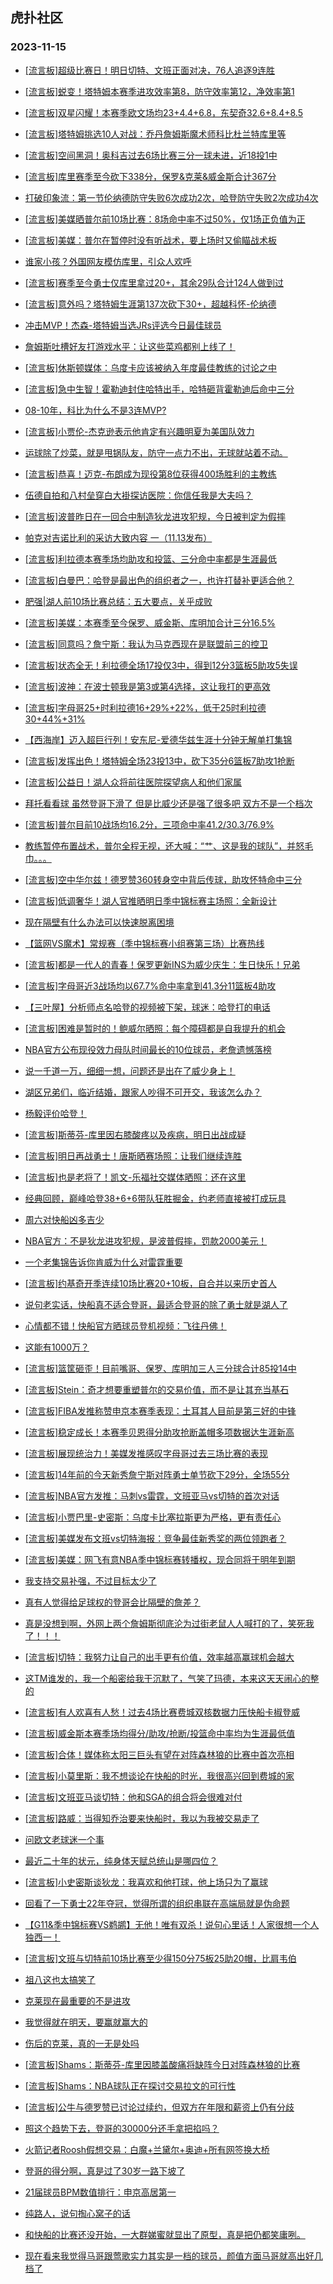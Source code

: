 ## 虎扑社区 
### 2023-11-15

+ [[流言板]超级比赛日！明日切特、文班正面对决，76人追逐9连胜](https://bbs.hupu.com/623059033.html)

+ [[流言板]蜕变！塔特姆本赛季进攻效率第8，防守效率第12，净效率第1](https://bbs.hupu.com/623058516.html)

+ [[流言板]双星闪耀！本赛季欧文场均23+4.4+6.8，东契奇32.6+8.4+8.5](https://bbs.hupu.com/623059365.html)

+ [[流言板]塔特姆挑选10人对战：乔丹詹姆斯魔术师科比杜兰特库里等](https://bbs.hupu.com/623058023.html)

+ [[流言板]空间黑洞！奥科吉过去6场比赛三分一球未进，近18投1中](https://bbs.hupu.com/623058586.html)

+ [[流言板]库里赛季至今砍下338分，保罗&克莱&威金斯合计367分](https://bbs.hupu.com/623055455.html)

+ [打破印象流：第一节伦纳德防守失败6次成功2次，哈登防守失败2次成功4次](https://bbs.hupu.com/623056133.html)

+ [[流言板]美媒晒普尔前10场比赛：8场命中率不过50%，仅1场正负值为正](https://bbs.hupu.com/623055743.html)

+ [[流言板]美媒：普尔在暂停时没有听战术，要上场时又偷瞄战术板](https://bbs.hupu.com/623053494.html)

+ [谁家小孩？外国网友模仿库里，引众人欢呼](https://bbs.hupu.com/623059666.html)

+ [[流言板]赛季至今勇士仅库里拿过20+，其余29队合计124人做到过](https://bbs.hupu.com/623053381.html)

+ [[流言板]意外吗？塔特姆生涯第137次砍下30+，超越科怀-伦纳德](https://bbs.hupu.com/623053301.html)

+ [冲击MVP！杰森-塔特姆当选JRs评选今日最佳球员](https://bbs.hupu.com/623055315.html)

+ [詹姆斯吐槽好友打游戏水平：让这些菜鸡都别上线了！](https://bbs.hupu.com/623053038.html)

+ [[流言板]休斯顿媒体：乌度卡应该被纳入年度最佳教练的讨论之中](https://bbs.hupu.com/623053921.html)

+ [[流言板]急中生智！霍勒迪封住哈特出手，哈特砸背霍勒迪后命中三分](https://bbs.hupu.com/623049293.html)

+ [08-10年，科比为什么不是3连MVP?](https://bbs.hupu.com/623058670.html)

+ [[流言板]小贾伦-杰克逊表示他肯定有兴趣明夏为美国队效力](https://bbs.hupu.com/623059199.html)

+ [运球除了炒菜，就是甩锅队友，防守一点力不出，无球就站着不动。](https://bbs.hupu.com/623052910.html)

+ [[流言板]恭喜！迈克-布朗成为现役第8位获得400场胜利的主教练](https://bbs.hupu.com/623055869.html)

+ [伍德自拍和八村垒穿白大褂探访医院：你信任我是大夫吗？](https://bbs.hupu.com/623051737.html)

+ [[流言板]波普昨日在一回合中制造狄龙进攻犯规，今日被判定为假摔](https://bbs.hupu.com/623058146.html)

+ [帕克对吉诺比利的采访大致内容 一（11.13发布）](https://bbs.hupu.com/623058482.html)

+ [[流言板]利拉德本赛季场均助攻和投篮、三分命中率都是生涯最低](https://bbs.hupu.com/623050952.html)

+ [[流言板]白曼巴：哈登是最出色的组织者之一，也许打替补更适合他？](https://bbs.hupu.com/623059884.html)

+ [肥强|湖人前10场比赛总结：五大要点，关乎成败](https://bbs.hupu.com/623057162.html)

+ [[流言板]美媒：本赛季至今保罗、威金斯、库明加合计三分16.5%](https://bbs.hupu.com/623051671.html)

+ [[流言板]同意吗？詹宁斯：我认为马克西现在是联盟前三的控卫](https://bbs.hupu.com/623055326.html)

+ [[流言板]状态全无！利拉德全场17投仅3中，得到12分3篮板5助攻5失误](https://bbs.hupu.com/623050628.html)

+ [[流言板]波神：在波士顿我是第3或第4选择，这让我打的更高效](https://bbs.hupu.com/623060023.html)

+ [[流言板]字母哥25+时利拉德16+29%+22%，低于25时利拉德30+44%+31%](https://bbs.hupu.com/623051902.html)

+ [【西海岸】迈入超巨行列！安东尼-爱德华兹生涯十分钟无解单打集锦](https://bbs.hupu.com/623049813.html)

+ [[流言板]发挥出色！塔特姆全场23投13中，砍下35分6篮板7助攻1抢断](https://bbs.hupu.com/623049831.html)

+ [[流言板]公益日！湖人众将前往医院探望病人和他们家属](https://bbs.hupu.com/623049644.html)

+ [拜托看看球 虽然登哥下滑了 但是比威少还是强了很多吧 双方不是一个档次](https://bbs.hupu.com/623059544.html)

+ [[流言板]普尔目前10战场均16.2分，三项命中率41.2/30.3/76.9%](https://bbs.hupu.com/623050507.html)

+ [教练暂停布置战术，普尔全程无视，还大喊：“艹、这是我的球队”，并怒毛巾。。。](https://bbs.hupu.com/623048545.html)

+ [[流言板]空中华尔兹！德罗赞360转身空中背后传球，助攻怀特命中三分](https://bbs.hupu.com/623049384.html)

+ [[流言板]低调奢华！湖人官推晒明日季中锦标赛主场照：全新设计](https://bbs.hupu.com/623048792.html)

+ [现在隔壁有什么办法可以快速脱离困境](https://bbs.hupu.com/623058543.html)

+ [【篮网VS魔术】常规赛（季中锦标赛小组赛第三场）比赛热线](https://bbs.hupu.com/623058542.html)

+ [[流言板]都是一代人的青春！保罗更新INS为威少庆生：生日快乐！兄弟](https://bbs.hupu.com/623049324.html)

+ [[流言板]字母哥近3战场均以67.7%命中率拿到41.3分11篮板4助攻](https://bbs.hupu.com/623050781.html)

+ [【三叶屋】分析师点名哈登的视频被下架，球迷：哈登打的电话](https://bbs.hupu.com/623049958.html)

+ [[流言板]困难是暂时的！鲍威尔晒照：每个障碍都是自我提升的机会](https://bbs.hupu.com/623056918.html)

+ [NBA官方公布现役效力母队时间最长的10位球员，老詹遗憾落榜](https://bbs.hupu.com/623052089.html)

+ [说一千道一万，细细一想，问题还是出在了威少身上！](https://bbs.hupu.com/623057960.html)

+ [湖区兄弟们，临近结婚，跟家人吵得不可开交，我该怎么办？](https://bbs.hupu.com/623059472.html)

+ [杨毅评价哈登！](https://bbs.hupu.com/623059677.html)

+ [[流言板]斯蒂芬-库里因右膝酸疼以及疾病，明日出战成疑](https://bbs.hupu.com/623048197.html)

+ [[流言板]明日再战勇士！唐斯晒赛场照：让我们继续连胜️](https://bbs.hupu.com/623056999.html)

+ [[流言板]也是老将了！凯文-乐福社交媒体晒照：还在这里](https://bbs.hupu.com/623056965.html)

+ [经典回顾，巅峰哈登38+6+6带队狂胜掘金，约老师直接被打成玩具](https://bbs.hupu.com/623058975.html)

+ [周六对快船凶多吉少](https://bbs.hupu.com/623058260.html)

+ [NBA官方：不是狄龙进攻犯规，是波普假摔，罚款2000美元！](https://bbs.hupu.com/623058551.html)

+ [一个老集锦告诉你肯威为什么对雷霆重要](https://bbs.hupu.com/623059103.html)

+ [[流言板]约基奇开季连续10场比赛20+10板，自合并以来历史首人](https://bbs.hupu.com/623052884.html)

+ [说句老实话，快船真不适合登哥，最适合登哥的除了勇士就是湖人了](https://bbs.hupu.com/623059016.html)

+ [心情都不错！快船官方晒球员登机视频：飞往丹佛！](https://bbs.hupu.com/623048036.html)

+ [这能有1000万？](https://bbs.hupu.com/623059509.html)

+ [[流言板]篮筐砸歪！目前嘴哥、保罗、库明加三人三分球合计85投14中](https://bbs.hupu.com/623060251.html)

+ [[流言板]Stein：奇才想要重塑普尔的交易价值，而不是让其充当基石](https://bbs.hupu.com/623060557.html)

+ [[流言板]FIBA发推称赞申京本赛季表现：土耳其人目前是第三好的中锋](https://bbs.hupu.com/623060166.html)

+ [[流言板]稳定成长！本赛季贝恩得分助攻抢断盖帽多项数据达生涯新高](https://bbs.hupu.com/623060378.html)

+ [[流言板]展现统治力！美媒发推感叹字母哥过去三场比赛的表现](https://bbs.hupu.com/623060496.html)

+ [[流言板]14年前的今天新秀詹宁斯对阵勇士单节砍下29分，全场55分](https://bbs.hupu.com/623060292.html)

+ [[流言板]NBA官方发推：马刺vs雷霆，文班亚马vs切特的首次对话](https://bbs.hupu.com/623060452.html)

+ [[流言板]小贾巴里-史密斯：乌度卡比塞拉斯更为严格，更有责任心](https://bbs.hupu.com/623060404.html)

+ [[流言板]美媒发布文班vs切特海报：竞争最佳新秀奖的两位领跑者？](https://bbs.hupu.com/623060660.html)

+ [[流言板]美媒：网飞有意NBA季中锦标赛转播权，现合同将于明年到期](https://bbs.hupu.com/623060610.html)

+ [我支持交易补强，不过目标太少了](https://bbs.hupu.com/623059533.html)

+ [真有人觉得给足球权的登哥会比隔壁的詹差？](https://bbs.hupu.com/623059713.html)

+ [真是没想到啊，外网上两个詹姆斯彻底沦为过街老鼠人人喊打的了，笑死我了！！！](https://bbs.hupu.com/623059701.html)

+ [[流言板]切特：我努力让自己的出手更有价值，效率越高赢球机会越大](https://bbs.hupu.com/623060632.html)

+ [这TM谁发的，我一个船密给我干沉默了，气笑了玛德，本来这天天闹心的整的](https://bbs.hupu.com/623059493.html)

+ [[流言板]有人欢喜有人愁！过去4场比赛费城双核数据力压快船卡椒登威](https://bbs.hupu.com/623060723.html)

+ [[流言板]威金斯本赛季场均得分/助攻/抢断/投篮命中率均为生涯最低值](https://bbs.hupu.com/623060738.html)

+ [[流言板]合体！媒体称太阳三巨头有望在对阵森林狼的比赛中首次亮相](https://bbs.hupu.com/623060808.html)

+ [[流言板]小莫里斯：我不想谈论在快船的时光，我很高兴回到费城的家](https://bbs.hupu.com/623060945.html)

+ [[流言板]文班亚马谈切特：他和SGA的组合将会很难对付](https://bbs.hupu.com/623060883.html)

+ [[流言板]路威：当得知乔治要来快船时，我以为我被交易走了](https://bbs.hupu.com/623060826.html)

+ [问欧文老球迷一个事](https://bbs.hupu.com/623060852.html)

+ [最近二十年的状元，纯身体天赋总统山是哪四位？](https://bbs.hupu.com/623059944.html)

+ [[流言板]小史密斯谈狄龙：我喜欢和他打球，他上场只为了赢球](https://bbs.hupu.com/623060448.html)

+ [回看了一下勇士22年夺冠，觉得所谓的组织串联在高端局就是伪命题](https://bbs.hupu.com/623057371.html)

+ [【G11&季中锦标赛VS鹈鹕】无他！唯有双杀！说句心里话！人家很想一个人独西一！](https://bbs.hupu.com/623060218.html)

+ [[流言板]文班与切特前10场比赛至少得150分75板25助20帽，比肩韦伯](https://bbs.hupu.com/623061161.html)

+ [祖八这也太搞笑了](https://bbs.hupu.com/623060589.html)

+ [克莱现在最重要的不是进攻](https://bbs.hupu.com/623061031.html)

+ [我觉得就在明天，要赢就赢大的](https://bbs.hupu.com/623061083.html)

+ [伤后的克莱，真的一无是处吗](https://bbs.hupu.com/623060207.html)

+ [[流言板]Shams：斯蒂芬-库里因膝盖酸痛将缺阵今日对阵森林狼的比赛](https://bbs.hupu.com/623061262.html)

+ [[流言板]Shams：NBA球队正在探讨交易拉文的可行性](https://bbs.hupu.com/623061277.html)

+ [[流言板]公牛与德罗赞已讨论过续约，但双方在年限和薪资上仍有分歧](https://bbs.hupu.com/623061293.html)

+ [照这个趋势下去，登哥的30000分还手拿把掐吗？](https://bbs.hupu.com/623061215.html)

+ [火箭记者Roosh假想交易：白魔+兰黛尔+奥迪+所有网签换大桥](https://bbs.hupu.com/623061173.html)

+ [登哥的得分啊，真是过了30岁一路下坡了](https://bbs.hupu.com/623061092.html)

+ [21届球员BPM数值排行：申京高居第一](https://bbs.hupu.com/623059113.html)

+ [纯路人，说句掏心窝子的话](https://bbs.hupu.com/623061034.html)

+ [和快船的比赛还没开始，一大群娣蜜就显出了原型，真是把仍都笑庸咧。](https://bbs.hupu.com/623060981.html)

+ [现在看来我觉得马哥跟莺歌实力其实是一档的球员，颜值方面马哥就高出好几档了](https://bbs.hupu.com/623060752.html)

